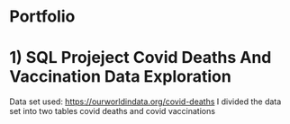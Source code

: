 # Portfolio
# 1) SQL Projeject Covid Deaths And Vaccination Data Exploration
Data set used: https://ourworldindata.org/covid-deaths 
I divided the data set into two tables covid deaths and covid vaccinations 
